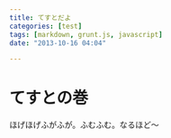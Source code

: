 ```yaml
---
title: てすとだよ
categories: [test]
tags: [markdown, grunt.js, javascript]
date: "2013-10-16 04:04"

---
```


# てすとの巻

ほげほげふがふが。ふむふむ。なるほど〜
